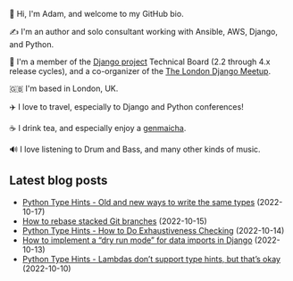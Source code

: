 <p>👋 Hi, I'm Adam, and welcome to my GitHub bio.<p>✍️ I'm an author and solo consultant working with Ansible, AWS, Django, and Python.<p>🦄 I'm a member of the <a class="reference external" href="https://www.djangoproject.com/foundation/teams/">Django project</a> Technical Board (2.2 through 4.x release cycles), and a co-organizer of the <a class="reference external" href="https://www.djangolondon.com/">The London Django Meetup</a>.<p>🇬🇧 I'm based in London, UK.<p>✈️ I love to travel, especially to Django and Python conferences!<p>☕️ I drink tea, and especially enjoy a <a class="reference external" href="https://en.wikipedia.org/wiki/Genmaicha">genmaicha</a>.<p>🔊 I love listening to Drum and Bass, and many other kinds of music.</p></p></p></p></p></p></p>

## Latest blog posts

* [Python Type Hints - Old and new ways to write the same types](https://adamj.eu/tech/2022/10/17/python-type-hints-old-and-new-syntaxes/) (2022-10-17)
* [How to rebase stacked Git branches](https://adamj.eu/tech/2022/10/15/how-to-rebase-stacked-git-branches/) (2022-10-15)
* [Python Type Hints - How to Do Exhaustiveness Checking](https://adamj.eu/tech/2022/10/14/python-type-hints-exhuastiveness-checking/) (2022-10-14)
* [How to implement a “dry run mode” for data imports in Django](https://adamj.eu/tech/2022/10/13/dry-run-mode-for-data-imports-in-django/) (2022-10-13)
* [Python Type Hints - Lambdas don’t support type hints, but that’s okay](https://adamj.eu/tech/2022/10/10/python-type-hints-lambda-incompatible/) (2022-10-10)